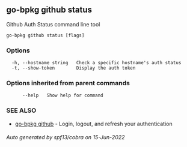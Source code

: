 ## go-bpkg github status

Github Auth Status command line tool

```
go-bpkg github status [flags]
```

### Options

```
  -h, --hostname string   Check a specific hostname's auth status
  -t, --show-token        Display the auth token
```

### Options inherited from parent commands

```
      --help   Show help for command
```

### SEE ALSO

* [go-bpkg github](go-bpkg_github.md)	 - Login, logout, and refresh your authentication

###### Auto generated by spf13/cobra on 15-Jun-2022
